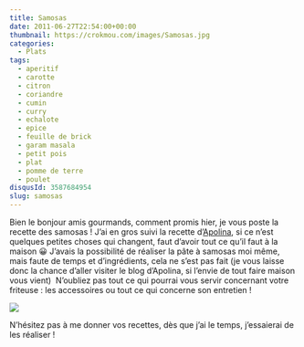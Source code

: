 ```yaml
---
title: Samosas
date: 2011-06-27T22:54:00+00:00
thumbnail: https://crokmou.com/images/Samosas.jpg
categories:
  - Plats
tags:
  - aperitif
  - carotte
  - citron
  - coriandre
  - cumin
  - curry
  - echalote
  - epice
  - feuille de brick
  - garam masala
  - petit pois
  - plat
  - pomme de terre
  - poulet
disqusId: 3587684954
slug: samosas
---
```


Bien le bonjour amis gourmands, comment promis hier, je vous poste la recette des samosas ! J’ai en gros suivi la recette d’[Apolina](http://bombay-bruxelles.blogspot.com/), si ce n’est quelques petites choses qui changent, faut d’avoir tout ce qu’il faut à la maison 😀  J’avais la possibilité de réaliser la pâte à samosas moi même, mais faute de temps et d’ingrédients, cela ne s’est pas fait (je vous laisse donc la chance d’aller visiter le blog d’Apolina, si l’envie de tout faire maison vous vient)   N’oubliez pas tout ce qui pourrai vous servir concernant votre friteuse : les accessoires ou tout ce qui concerne son entretien !

![](https://crokmou.com/images/Samosas.jpg)

N’hésitez pas à me donner vos recettes, dès que j’ai le temps, j’essaierai de les réaliser !  